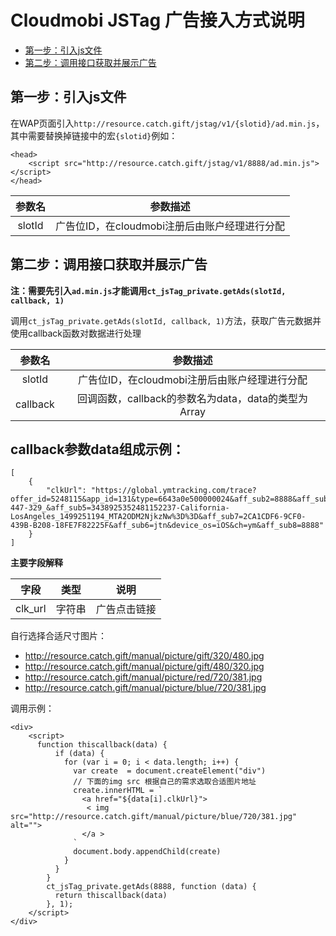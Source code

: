 # Cloudmobi JSTag 广告接入方式说明

* [第一步：引入js文件](#引入js文件)
* [第二步：调用接口获取并展示广告](#调用接口获取并展示广告)

## 第一步：引入js文件

在WAP页面引入`http://resource.catch.gift/jstag/v1/{slotid}/ad.min.js`，其中需要替换掉链接中的宏`{slotid}`例如：

```
<head>
    <script src="http://resource.catch.gift/jstag/v1/8888/ad.min.js"></script>
</head>   
```
| 参数名 | 参数描述 |
| :--: | :--: |
| slotId | 广告位ID，在cloudmobi注册后由账户经理进行分配 |

## 第二步：调用接口获取并展示广告


__注：需要先引入`ad.min.js`才能调用`ct_jsTag_private.getAds(slotId, callback, 1)`__

调用`ct_jsTag_private.getAds(slotId, callback, 1)`方法，获取广告元数据并使用callback函数对数据进行处理

| 参数名 | 参数描述 |
| :--: | :--: |
| slotId | 广告位ID，在cloudmobi注册后由账户经理进行分配 |
| callback | 回调函数，callback的参数名为data，data的类型为Array |

callback参数data组成示例：
----

```
[
    {
        "clkUrl": "https://global.ymtracking.com/trace?offer_id=5248115&app_id=131&type=6643a0e500000024&aff_sub2=8888&aff_sub3=US_svm_&aff_sub4=696-447-329_&aff_sub5=3438925352481152237-California-LosAngeles_1499251194_MTA2ODM2NjkzNw%3D%3D&aff_sub7=2CA1CDF6-9CF0-439B-B208-18FE7F82225F&aff_sub6=jtn&device_os=iOS&ch=ym&aff_sub8=8888"
    }
]
```

__主要字段解释__

|字段| 类型| 说明|
|:-:|:--:|:---:|
|clk_url|字符串|广告点击链接|


自行选择合适尺寸图片：

* http://resource.catch.gift/manual/picture/gift/320/480.jpg
* http://resource.catch.gift/manual/picture/gift/480/320.jpg
* http://resource.catch.gift/manual/picture/red/720/381.jpg
* http://resource.catch.gift/manual/picture/blue/720/381.jpg

调用示例：

```
<div>
    <script>
      function thiscallback(data) {
          if (data) {
            for (var i = 0; i < data.length; i++) {
              var create  = document.createElement("div")
              // 下面的img src 根据自己的需求选取合适图片地址
              create.innerHTML = `
                <a href="${data[i].clkUrl}">
                 < img src="http://resource.catch.gift/manual/picture/blue/720/381.jpg" alt="">
                </a >
              `
              document.body.appendChild(create)
            }
          }
        }
        ct_jsTag_private.getAds(8888, function (data) {
          return thiscallback(data)
        }, 1);
    </script>
</div>

```

